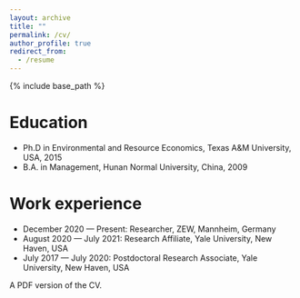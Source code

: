 ```yaml
---
layout: archive
title: ""
permalink: /cv/
author_profile: true
redirect_from:
  - /resume
---
```


{% include base_path %}

Education
======
* Ph.D in Environmental and Resource Economics, Texas A&M University, USA, 2015
* B.A. in Management, Hunan Normal University, China, 2009

Work experience
======
* December 2020 — Present: Researcher, ZEW, Mannheim, Germany
* August 2020 — July 2021: Research Affiliate, Yale University, New Haven, USA
* July 2017 — July 2020: Postdoctoral Research Associate, Yale University, New Haven, USA

A PDF version of the CV.
